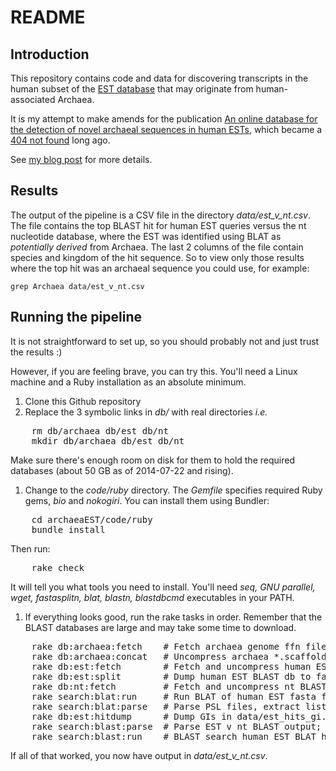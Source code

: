 # README

## Introduction

This repository contains code and data for discovering transcripts in the human subset of the [EST database](http://www.ncbi.nlm.nih.gov/nucest) that may originate from human-associated Archaea.

It is my attempt to make amends for the publication [An online database for the detection of novel archaeal sequences in human ESTs](http://bioinformatics.oxfordjournals.org/content/20/15/2361.abstract), which became a [404 not found](http://bioinformatics.oxfordjournals.org/content/24/11/1381.full) long ago.

See [my blog post](http://nsaunders.wordpress.com/2014/07/21/my-own-404-not-found-making-amends-using-github/) for more details.

## Results

The output of the pipeline is a CSV file in the directory *data/est_v_nt.csv*. The file contains the top BLAST hit for human EST queries versus the nt nucleotide database, where the EST was identified using BLAT as *potentially derived* from Archaea. The last 2 columns of the file contain species and kingdom of the hit sequence. So to view only those results where the top hit was an archaeal sequence you could use, for example:

    grep Archaea data/est_v_nt.csv

## Running the pipeline

It is not straightforward to set up, so you should probably not and just trust the results :)

However, if you are feeling brave, you can try this. You'll need a Linux machine and a Ruby installation as an absolute minimum.

1. Clone this Github repository
1. Replace the 3 symbolic links in *db/* with real directories *i.e.*
<pre>
    rm db/archaea db/est db/nt
    mkdir db/archaea db/est db/nt
</pre>
Make sure there's enough room on disk for them to hold the required databases (about 50 GB as of 2014-07-22 and rising).
1. Change to the *code/ruby* directory. The *Gemfile* specifies required Ruby gems, *bio* and *nokogiri*. You can install them using Bundler:
<pre>
    cd archaeaEST/code/ruby
    bundle install
</pre>
Then run:
<pre>
    rake check
</pre>
It will tell you what tools you need to install. You'll need *seq, GNU parallel, wget, fastasplitn, blat, blastn, blastdbcmd* executables in your PATH.
1. If everything looks good, run the rake tasks in order. Remember that the BLAST databases are large and may take some time to download.
<pre>
    rake db:archaea:fetch    # Fetch archaea genome ffn files
    rake db:archaea:concat   # Uncompress archaea *.scaffold.ffn.tgz files; combine with *.ffn files
    rake db:est:fetch        # Fetch and uncompress human EST BLAST db
    rake db:est:split        # Dump human EST BLAST db to fasta, splitting for BLAT
    rake db:nt:fetch         # Fetch and uncompress nt BLAST db
    rake search:blat:run     # Run BLAT of human EST fasta files (query) vs archaea.ffn (subject)
    rake search:blat:parse   # Parse PSL files, extract list of unique human EST GI, write to file
    rake db:est:hitdump      # Dump GIs in data/est_hits_gi.txt to fasta
    rake search:blast:parse  # Parse EST v nt BLAST output; use taxid to retrieve species and kingdom
    rake search:blast:run    # BLAST search human EST BLAT hits to archaea vs nt database
</pre>

If all of that worked, you now have output in *data/est_v_nt.csv*.